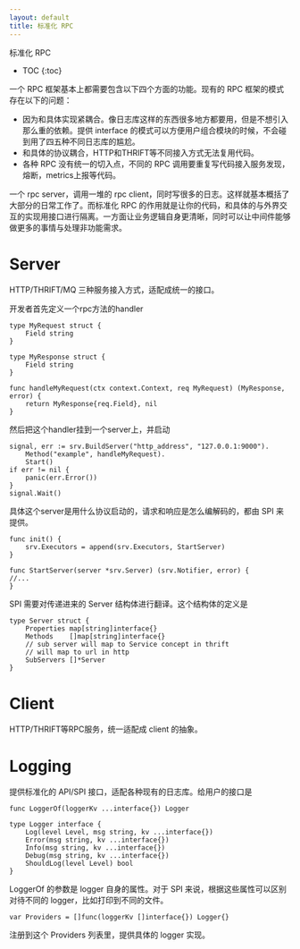 ```yaml
---
layout: default
title: 标准化 RPC
---
```


标准化 RPC

* TOC
{:toc}

一个 RPC 框架基本上都需要包含以下四个方面的功能。现有的 RPC 框架的模式存在以下的问题：

* 因为和具体实现紧耦合。像日志库这样的东西很多地方都要用，但是不想引入那么重的依赖。提供 interface 的模式可以方便用户组合模块的时候，不会碰到用了四五种不同日志库的尴尬。
* 和具体的协议耦合，HTTP和THRIFT等不同接入方式无法复用代码。
* 各种 RPC 没有统一的切入点，不同的 RPC 调用要重复写代码接入服务发现，熔断，metrics上报等代码。

一个 rpc server，调用一堆的 rpc client，同时写很多的日志。这样就基本概括了大部分的日常工作了。而标准化 RPC 的作用就是让你的代码，和具体的与外界交互的实现用接口进行隔离。一方面让业务逻辑自身更清晰，同时可以让中间件能够做更多的事情与处理非功能需求。

# Server

HTTP/THRIFT/MQ 三种服务接入方式，适配成统一的接口。

开发者首先定义一个rpc方法的handler

```golang
type MyRequest struct {
	Field string
}

type MyResponse struct {
	Field string
}

func handleMyRequest(ctx context.Context, req MyRequest) (MyResponse, error) {
	return MyResponse{req.Field}, nil
}
```

然后把这个handler挂到一个server上，并启动

```golang
signal, err := srv.BuildServer("http_address", "127.0.0.1:9000").
	Method("example", handleMyRequest).
	Start()
if err != nil {
	panic(err.Error())
}
signal.Wait()
```

具体这个server是用什么协议启动的，请求和响应是怎么编解码的，都由 SPI 来提供。

```golang
func init() {
	srv.Executors = append(srv.Executors, StartServer)
}

func StartServer(server *srv.Server) (srv.Notifier, error) {
//...
}
```

SPI 需要对传递进来的 Server 结构体进行翻译。这个结构体的定义是

```golang
type Server struct {
	Properties map[string]interface{}
	Methods    []map[string]interface{}
	// sub server will map to Service concept in thrift
	// will map to url in http
	SubServers []*Server
}
```

# Client

HTTP/THRIFT等RPC服务，统一适配成 client 的抽象。

# Logging

提供标准化的 API/SPI 接口，适配各种现有的日志库。给用户的接口是

```golang
func LoggerOf(loggerKv ...interface{}) Logger

type Logger interface {
	Log(level Level, msg string, kv ...interface{})
	Error(msg string, kv ...interface{})
	Info(msg string, kv ...interface{})
	Debug(msg string, kv ...interface{})
	ShouldLog(level Level) bool
}
```

LoggerOf 的参数是 logger 自身的属性。对于 SPI 来说，根据这些属性可以区别对待不同的 logger，比如打印到不同的文件。

```golang
var Providers = []func(loggerKv []interface{}) Logger{}
```

注册到这个 Providers 列表里，提供具体的 logger 实现。
